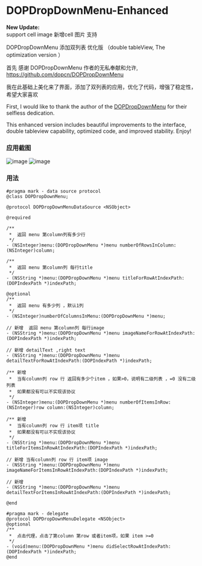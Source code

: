 # DOPDropDownMenu-Enhanced

**New Update:**<br>
support cell image 
新增cell 图片 支持

DOPDropDownMenu 添加双列表 优化版 （double tableView, The optimization version ）

首先 感谢 DOPDropDownMenu 作者的无私奉献和允许,  https://github.com/dopcn/DOPDropDownMenu 

我在此基础上美化来了界面，添加了双列表的应用，优化了代码，增强了稳定性，希望大家喜欢

First, I would like to thank the author of the [DOPDropDownMenu](https://github.com/dopcn/DOPDropDownMenu) for their selfless dedication.

This enhanced version includes beautiful improvements to the interface, double tableview capability, optimized code, and improved stability.  Enjoy!

### 应用截图
![image](https://raw.githubusercontent.com/12207480/DOPDropDownMenu-Enhanced/master/screenshot/dopmenu.png)
![image](https://raw.githubusercontent.com/12207480/DOPDropDownMenu-Enhanced/master/screenshot/dopmendemo.gif)

### 用法

```objc
#pragma mark - data source protocol
@class DOPDropDownMenu;

@protocol DOPDropDownMenuDataSource <NSObject>

@required

/**
 *  返回 menu 第column列有多少行
 */
- (NSInteger)menu:(DOPDropDownMenu *)menu numberOfRowsInColumn:(NSInteger)column;

/**
 *  返回 menu 第column列 每行title
 */
- (NSString *)menu:(DOPDropDownMenu *)menu titleForRowAtIndexPath:(DOPIndexPath *)indexPath;

@optional
/**
 *  返回 menu 有多少列 ，默认1列
 */
- (NSInteger)numberOfColumnsInMenu:(DOPDropDownMenu *)menu;

// 新增  返回 menu 第column列 每行image
- (NSString *)menu:(DOPDropDownMenu *)menu imageNameForRowAtIndexPath:(DOPIndexPath *)indexPath;

// 新增 detailText ,right text
- (NSString *)menu:(DOPDropDownMenu *)menu detailTextForRowAtIndexPath:(DOPIndexPath *)indexPath;

/** 新增
 *  当有column列 row 行 返回有多少个item ，如果>0，说明有二级列表 ，=0 没有二级列表
 *  如果都没有可以不实现该协议
 */
- (NSInteger)menu:(DOPDropDownMenu *)menu numberOfItemsInRow:(NSInteger)row column:(NSInteger)column;

/** 新增
 *  当有column列 row 行 item项 title
 *  如果都没有可以不实现该协议
 */
- (NSString *)menu:(DOPDropDownMenu *)menu titleForItemsInRowAtIndexPath:(DOPIndexPath *)indexPath;

// 新增 当有column列 row 行 item项 image
- (NSString *)menu:(DOPDropDownMenu *)menu imageNameForItemsInRowAtIndexPath:(DOPIndexPath *)indexPath;

// 新增
- (NSString *)menu:(DOPDropDownMenu *)menu detailTextForItemsInRowAtIndexPath:(DOPIndexPath *)indexPath;

@end

#pragma mark - delegate
@protocol DOPDropDownMenuDelegate <NSObject>
@optional
/**
 *  点击代理，点击了第column 第row 或者item项，如果 item >=0
 */
- (void)menu:(DOPDropDownMenu *)menu didSelectRowAtIndexPath:(DOPIndexPath *)indexPath;
@end
```
